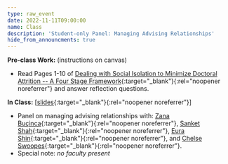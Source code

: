 ```yaml
---
type: raw_event
date: 2022-11-11T09:00:00
name: Class
description: 'Student-only Panel: Managing Advising Relationships'
hide_from_announcments: true
---
```


**Pre-class Work:** (instructions on canvas)
* Read Pages 1-10 of [Dealing with Social Isolation to Minimize Doctoral Attrition -- A Four Stage Framework](http://www.ijds.org/Volume2/IJDSv2p033-049Ali28.pdf){:target="_blank"}{:rel="noopener noreferrer"} and answer reflection questions.

**In Class:** \[[slides](https://docs.google.com/presentation/d/1NZTPWdXZvdKvstrT0ZnjvlLDE4a-8XLXZKm_-8ttUig/edit?usp=sharing){:target="_blank"}{:rel="noopener noreferrer"}\]
* Panel on managing advising relationships with: [Zana Buçinca](https://zbucinca.owlstown.net/){:target="_blank"}{:rel="noopener noreferrer"}, [Sanket Shah](https://sanketkshah.github.io/){:target="_blank"}{:rel="noopener noreferrer"}, [Eura Shin](https://eurashin.github.io/){:target="_blank"}{:rel="noopener noreferrer"}, and [Chelse Swoopes](https://scholar.google.com/citations?user=_XA1I8MAAAAJ&hl=en){:target="_blank"}{:rel="noopener noreferrer"}.
* Special note: *no faculty present*

